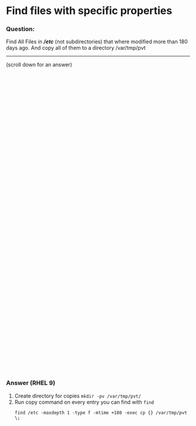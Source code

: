 #  Find files with specific properties

### Question:
Find All Files in ***/etc*** (not subdirectories) that where modified more than 180 days ago. And copy all of them to a directory /var/tmp/pvt

***
(scroll down for an answer)

<br/><br/><br/><br/><br/><br/><br/><br/><br/><br/><br/><br/><br/><br/><br/><br/><br/><br/><br/><br/><br/><br/><br/><br/>
<br/><br/><br/><br/><br/><br/><br/><br/><br/><br/><br/><br/><br/><br/><br/><br/><br/><br/><br/><br/><br/><br/><br/><br/>

### Answer (RHEL 9)

1. Create directory for copies `mkdir -pv /var/tmp/pvt/`
2. Run copy command on every entry you can find with `find`
    ```
    find /etc -maxdepth 1 -type f -mtime +180 -exec cp {} /var/tmp/pvt \;
    ```

